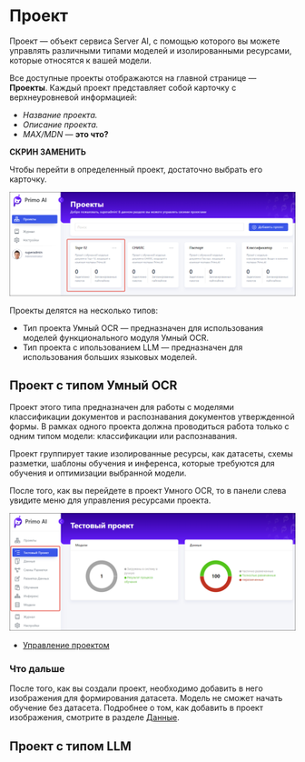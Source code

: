 # Проект

Проект — объект сервиса Server AI, с помощью которого вы можете управлять различными типами моделей и изолированными ресурсами, которые относятся к вашей модели. 

Все доступные проекты отображаются на главной странице — **Проекты**. Каждый проект представляет собой карточку с верхнеуровневой информацией:
* *Название проекта.*
* *Описание проекта.*
* *MAX/MDN* — **это что?**

**СКРИН ЗАМЕНИТЬ**

Чтобы перейти в определенный проект, достаточно выбрать его карточку. 

![](<../../../.gitbook/assets1/primo-ai/user-guide/project-card.png>)

Проекты делятся на несколько типов:
* Тип проекта Умный OCR — предназначен для использования моделей функционального модуля Умный OCR. 
* Тип проекта с ипользованием LLM — предназначен для использования больших языковых моделей.


## Проект с типом Умный OCR

Проект этого типа предназначен для работы с моделями классификации документов и распознавания документов утвержденной формы. В рамках одного проекта должна проводиться работа только с одним типом модели: классификации или распознавания. 

Проект группирует такие изолированные ресурсы, как датасеты, схемы разметки, шаблоны обучения и инференса, которые требуются для обучения и оптимизации выбранной модели. 

После того, как вы перейдете в проект Умного OCR, то в панели слева увидите меню для управления ресурсами проекта. 

![](<../../../.gitbook/assets1/primo-ai/user-guide/project-menu-panel.png>)

* [Управление проектом](https://docs.primo-rpa.ru/primo-rpa/primo-rpa-ai-server/user/project/operation-with-projects)

### Что дальше

После того, как вы создали проект, необходимо добавить в него изображения для формирования датасета. Модель не сможет начать обучение без датасета. Подробнее о том, как добавить в проект изображения, смотрите в разделе [Данные](https://docs.primo-rpa.ru/primo-rpa/primo-rpa-ai-server/user/data).


## Проект с типом LLM




